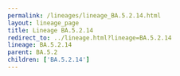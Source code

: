 ```yaml
---
permalink: /lineages/lineage_BA.5.2.14.html
layout: lineage_page
title: Lineage BA.5.2.14
redirect_to: ../lineage.html?lineage=BA.5.2.14
lineage: BA.5.2.14
parent: BA.5.2
children: ['BA.5.2.14']
---
```

